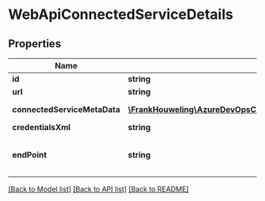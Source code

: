 # WebApiConnectedServiceDetails

## Properties
Name | Type | Description | Notes
------------ | ------------- | ------------- | -------------
**id** | **string** |  | [optional] 
**url** | **string** |  | [optional] 
**connectedServiceMetaData** | [**\FrankHouweling\AzureDevOpsClient\Core\Model\WebApiConnectedService**](WebApiConnectedService.md) | Meta data for service connection | [optional] 
**credentialsXml** | **string** | Credential info | [optional] 
**endPoint** | **string** | Optional uri to connect directly to the service such as https://windows.azure.com | [optional] 

[[Back to Model list]](../README.md#documentation-for-models) [[Back to API list]](../README.md#documentation-for-api-endpoints) [[Back to README]](../README.md)



